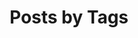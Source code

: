 ---
title: Posts by Tags
permalink: /blog/tags/
entries_layout: list
layout: tags
classes: wide
sidebar:
    nav: "blog"
---